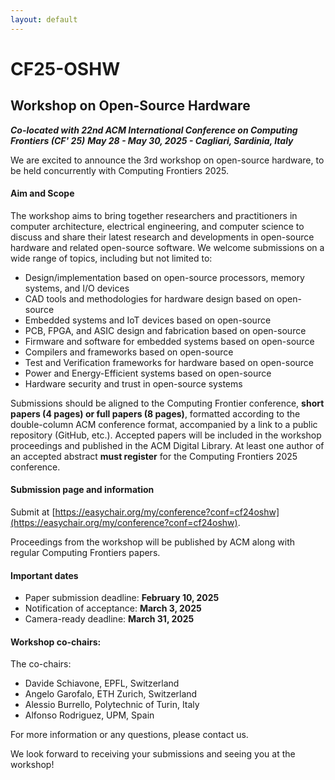 ```yaml
---
layout: default
---
```


# CF25-OSHW
## Workshop on Open-Source Hardware 

***Co-located with 22nd ACM International Conference on Computing Frontiers (CF' 25)***
***May 28 - May 30, 2025 - Cagliari, Sardinia, Italy***

We are excited to announce the 3rd workshop on open-source hardware, to be held concurrently with Computing Frontiers 2025.

#### Aim and Scope

The workshop aims to bring together researchers and practitioners in computer architecture, electrical engineering, and computer science to discuss and share their latest research and developments in open-source hardware and related open-source software. We welcome submissions on a wide range of topics, including but not limited to:

- Design/implementation based on open-source processors, memory systems, and I/O devices
- CAD tools and methodologies for hardware design based on open-source
- Embedded systems and IoT devices based on open-source
- PCB, FPGA, and ASIC design and fabrication based on open-source
- Firmware and software for embedded systems based on open-source
- Compilers and frameworks based on open-source
- Test and Verification frameworks for hardware based on open-source
- Power and Energy-Efficient systems based on open-source
- Hardware security and trust in open-source systems

Submissions should be aligned to the Computing Frontier conference, **short papers (4 pages) or full papers (8 pages)**, formatted according to the double-column ACM conference format, accompanied by a link to a public repository (GitHub, etc.). Accepted papers will be included in the workshop proceedings and published in the ACM Digital Library. At least one author of an accepted abstract **must register** for the Computing Frontiers 2025 conference.

#### Submission page and information
Submit at [https://easychair.org/my/conference?conf=cf24oshw](https://easychair.org/my/conference?conf=cf24oshw).

Proceedings from the workshop will be published by ACM along with regular Computing Frontiers papers.

#### Important dates
 - Paper submission deadline: **February 10, 2025**
 - Notification of acceptance: **March 3, 2025**
 - Camera-ready deadline: **March 31, 2025**

#### Workshop co-chairs:
The co-chairs:
 - Davide Schiavone, EPFL, Switzerland 
 - Angelo Garofalo, ETH Zurich, Switzerland
 - Alessio Burrello, Polytechnic of Turin, Italy
 - Alfonso Rodriguez, UPM, Spain

For more information or any questions, please contact us.

We look forward to receiving your submissions and seeing you at the workshop!
